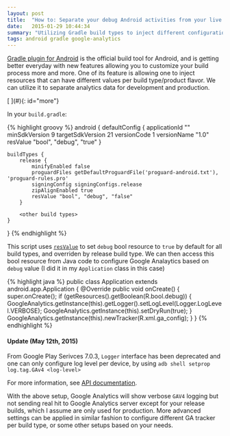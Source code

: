 ```yaml
---
layout: post
title:  "How to: Separate your debug Android activities from your live Analytics with Gradle"
date:   2015-01-29 10:44:34
summary: "Utilizing Gradle build types to inject different configurations for separating analytics tracking for different build types"
tags: android gradle google-analytics
---
```


<div class="cap"></div>

[Gradle plugin for Android](http://tools.android.com/tech-docs/new-build-system) is the official build tool for Android, and is getting better everyday with new features allowing you to customize your build process more and more. One of its feature is allowing one to inject resources that can have different values per build type/product flavor. We can utilize it to separate analytics data for development and production.

<!--more-->[ ](#){: id="more"}

In your `build.gradle`:

{% highlight groovy %}
android {
    defaultConfig {
        applicationId "<appId>"
        minSdkVersion 9
        targetSdkVersion 21
        versionCode 1
        versionName "1.0"
        resValue "bool", "debug", "true"
    }

    buildTypes {
        release {
            minifyEnabled false
            proguardFiles getDefaultProguardFile('proguard-android.txt'), 'proguard-rules.pro'
            signingConfig signingConfigs.release
            zipAlignEnabled true
            resValue "bool", "debug", "false"
        }

        <other build types>
    }
}
{% endhighlight %}

This script uses [`resValue`](https://plus.google.com/+XavierDucrohet/posts/UVKA58MZV3J) to set `debug` bool resource to `true` by default for all build types, and overriden by release build type. We can then access this bool resource from Java code to configure Google Analaytics based on `debug` value (I did it in my `Application` class in this case)

{% highlight java %}
public class Application extends android.app.Application {
    @Override
    public void onCreate() {
        super.onCreate();
        if (getResources().getBoolean(R.bool.debug)) {
            GoogleAnalytics.getInstance(this).getLogger().setLogLevel(Logger.LogLevel.VERBOSE);
            GoogleAnalytics.getInstance(this).setDryRun(true);
        }
        GoogleAnalytics.getInstance(this).newTracker(R.xml.ga_config);
    }
}
{% endhighlight %}

<div class="bs-callout bs-callout-primary">
    <h4>Update (May 12th, 2015)</h4>
    <p>From Google Play Serivces 7.0.3, <code>Logger</code> interface has been deprecated and one can only configure log level per device, by using <code>adb shell setprop log.tag.GAv4 &lt;log-level&gt;</code></p>
    <p>For more information, see <a href="https://developer.android.com/reference/com/google/android/gms/analytics/Logger.html">API documentation</a>.</p>
</div>

With the above setup, Google Analytics will show verbose `GAV4` logging but not sending real hit to Google Analytics server except for your release builds, which I assume are only used for production. More advanced settings can be applied in similar fashion to configure different GA tracker per build type, or some other setups based on your needs.